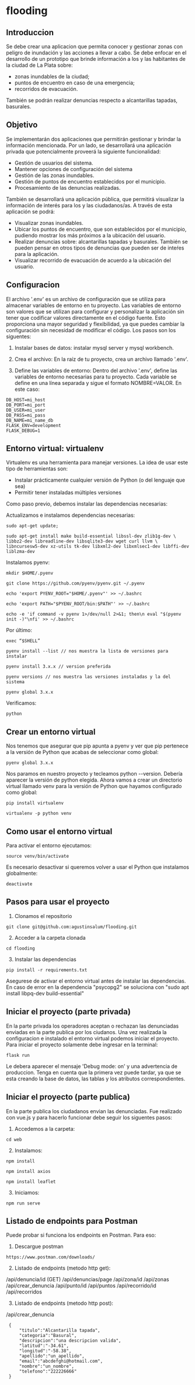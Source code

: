 # flooding

## Introduccion

Se debe crear una aplicacion que permita conocer y gestionar zonas con peligro de inundación y las acciones a llevar a cabo. Se debe enfocar en el desarrollo de un prototipo que brinde información a los
y las habitantes de la ciudad de La Plata sobre:
- zonas inundables de la ciudad;
- puntos de encuentro en caso de una emergencia;
- recorridos de evacuación.

También se podrán realizar denuncias respecto a alcantarillas tapadas, basurales.

## Objetivo

Se implementarán dos aplicaciones que permitirán gestionar y brindar la información mencionada. Por un lado, se desarrollará una aplicación privada que potencialmente proveerá la siguiente funcionalidad:
- Gestión de usuarios del sistema.
- Mantener opciones de configuración del sistema
- Gestión de las zonas inundables.
- Gestión de puntos de encuentro establecidos por el municipio.
- Procesamiento de las denuncias realizadas.

También se desarrollará una aplicación pública, que permitirá visualizar la información de interés para los y las ciudadanos/as. A través de esta aplicación se podrá:
- Visualizar zonas inundables.
- Ubicar los puntos de encuentro, que son establecidos por el municipio, pudiendo mostrar los más próximos a la ubicación del usuario.
- Realizar denuncias sobre: alcantarillas tapadas y basurales. También se pueden pensar en otros tipos de denuncias que pueden ser de inteŕes para la aplicación.
- Visualizar recorrido de evacuación de acuerdo a la ubicación del usuario.

## Configuracion

El archivo '.env' es un archivo de configuración que se utiliza para almacenar variables de entorno en tu proyecto. Las variables de entorno son valores que se utilizan para configurar y personalizar la aplicación sin tener que codificar valores directamente en el código fuente. Esto proporciona una mayor seguridad y flexibilidad, ya que puedes cambiar la configuración sin necesidad de modificar el código. Los pasos son los siguentes:

1. Instalar bases de datos: instalar mysql server y mysql workbench.

1. Crea el archivo: En la raíz de tu proyecto, crea un archivo llamado '.env'.

2. Define las variables de entorno: Dentro del archivo '.env', define las variables de entorno necesarias para tu proyecto. Cada variable se define en una línea separada y sigue el formato NOMBRE=VALOR. En este caso:

```
DB_HOST=mi_host
DB_PORT=mi_port
DB_USER=mi_user
DB_PASS=mi_pass
DB_NAME=mi_name_db
FLASK_ENV=development
FLASK_DEBUG=1
```

## Entorno virtual: virtualenv

Virtualenv es una herramienta para manejar versiones. La idea de usar este tipo de herramientas son:

* Instalar prácticamente cualquier versión de Python (o del lenguaje que sea)
* Permitir tener instaladas múltiples versiones

Como paso previo, debemos instalar las dependencias necesarias:

Actualizamos e instalamos dependencias necesarias:

```
sudo apt-get update;
```

```
sudo apt-get install make build-essential libssl-dev zlib1g-dev \ libbz2-dev libreadline-dev libsqlite3-dev wget curl llvm \ libncursesw5-dev xz-utils tk-dev libxml2-dev libxmlsec1-dev libffi-dev liblzma-dev
```

Instalamos pyenv:

```
mkdir $HOME/.pyenv
```

```
git clone https://github.com/pyenv/pyenv.git ~/.pyenv
```

```
echo 'export PYENV_ROOT="$HOME/.pyenv"' >> ~/.bashrc
```

```
echo 'export PATH="$PYENV_ROOT/bin:$PATH"' >> ~/.bashrc
```

```
echo -e 'if command -v pyenv 1>/dev/null 2>&1; then\n eval "$(pyenv init -)"\nfi' >> ~/.bashrc
```

Por último:

```
exec “$SHELL”
```

```
pyenv install --list // nos muestra la lista de versiones para instalar
```

```
pyenv install 3.x.x // version preferida
```

```
pyenv versions // nos muestra las versiones instaladas y la del sistema
```

```
pyenv global 3.x.x
```

Verificamos:

```
python
```

## Crear un entorno virtual

Nos tenemos que asegurar que pip apunta a pyenv y ver que pip pertenece a la versión de Python que acabas de seleccionar como global:

```
pyenv global 3.x.x
```

Nos paramos en nuestro proyecto y tecleamos python --version. Debería aparecer la versión de python elegida. Ahora vamos a crear un directorio virtual llamado venv para la versión de Python que hayamos configurado como global:

```
pip install virtualenv
```

```
virtualenv -p python venv
```

## Como usar el entorno virtual

Para activar el entorno ejecutamos:

```
source venv/bin/activate
```

Es necesario desactivar si queremos volver a usar el Python que instalamos
globalmente:

```
deactivate
```

## Pasos para usar el proyecto


1. Clonamos el repositorio

```
git clone git@github.com:agustinsalum/flooding.git
```

2. Acceder a la carpeta clonada

```
cd flooding
```

3. Instalar las dependencias

```
pip install -r requirements.txt
```

Asegurese de activar el entorno virtual antes de instalar las dependencias. En caso de error en la dependencia "psycopg2" se soluciona con "sudo apt install libpq-dev build-essential"


## Iniciar el proyecto (parte privada)

En la parte privada los operadores aceptan o rechazan las denunciadas enviadas en la parte publica por los ciudanos.
Una vez realizada la configuracion e instalado el entorno virtual podemos iniciar el proyecto. Para iniciar el proyecto solamente debe ingresar en la terminal:

```
flask run
```

Le debera aparecer el mensaje 'Debug mode: on' y una advertencia de produccion. Tenga en cuenta que la primera vez puede tardar, ya que se esta creando la base de datos, las tablas y los atributos correspondientes.

## Iniciar el proyecto (parte publica)

En la parte publica los ciudadanos envian las denunciadas. Fue realizado con vue.js y para hacerlo funcionar debe seguir los siguentes pasos:

1. Accedemos a la carpeta:

```
cd web
```

2. Instalamos:

```
npm install
```

```
npm install axios
```

```
npm install leaflet
```

3. Iniciamos:

```
npm run serve
```

## Listado de endpoints para Postman

Puede probar si funciona los endpoints en Postman. Para eso:

1. Descargue postman

```
https://www.postman.com/downloads/
```

2. Listado de endpoints (metodo http get):

/api/denuncia/id (GET)
/api/denuncias/page
/api/zona/id
/api/zonas
/api/crear_denuncia
/api/punto/id
/api/puntos
/api/recorrido/id
/api/recorridos

3. Listado de endpoints (metodo http post):

/api/crear_denuncia

```
 {
     "titulo":"Alcantarilla tapada",
     "categoria":"Basural",
     "descripcion":"una descripcion valida",
     "latitud":"-34.61",
     "longitud":"-58.38",
     "apellido":"un_apellido",
     "email":"abcdefghi@hotmail.com",
     "nombre":"un_nombre",
     "telefono":"222226666"
 }
```
